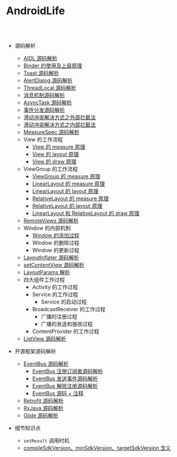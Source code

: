 AndroidLife
==

<br>
<br>

- 源码解析
    - [AIDL 源码解析](https://github.com/shadowwingz/AndroidLife/blob/master/article/AIDL%20%E6%BA%90%E7%A0%81%E8%A7%A3%E6%9E%90.md)
    - [Binder 的使用及上层原理](https://github.com/shadowwingz/AndroidLife/blob/master/article/Binder%20%E7%9A%84%E4%BD%BF%E7%94%A8%E5%8F%8A%E4%B8%8A%E5%B1%82%E5%8E%9F%E7%90%86.md)
    - [Toast 源码解析](https://github.com/shadowwingz/AndroidLife/blob/master/article/Toast%20%E6%BA%90%E7%A0%81%E8%A7%A3%E6%9E%90.md)
    - [AlertDialog 源码解析](https://github.com/shadowwingz/AndroidLife/blob/master/article/AlertDialog%20%E6%BA%90%E7%A0%81%E8%A7%A3%E6%9E%90.md)
    - [ThreadLocal 源码解析](https://github.com/shadowwingz/AndroidLife/blob/master/article/ThreadLocal%20%E6%BA%90%E7%A0%81%E8%A7%A3%E6%9E%90.md)
    - [消息机制源码解析](https://github.com/shadowwingz/AndroidLife/blob/master/article/%E6%B6%88%E6%81%AF%E6%9C%BA%E5%88%B6%E6%BA%90%E7%A0%81%E8%A7%A3%E6%9E%90.md)
    - [AsyncTask 源码解析](https://github.com/shadowwingz/AndroidLife/blob/master/article/AsyncTask%20%E6%BA%90%E7%A0%81%E8%A7%A3%E6%9E%90.md)
    - [事件分发源码解析](https://github.com/shadowwingz/AndroidLife/blob/master/article/%E4%BA%8B%E4%BB%B6%E5%88%86%E5%8F%91%E6%BA%90%E7%A0%81%E8%A7%A3%E6%9E%90.md)
    - [滑动冲突解决方式之外部拦截法](https://github.com/shadowwingz/AndroidLife/blob/master/article/%E6%BB%91%E5%8A%A8%E5%86%B2%E7%AA%81%E8%A7%A3%E5%86%B3%E6%96%B9%E5%BC%8F%E4%B9%8B%E5%A4%96%E9%83%A8%E6%8B%A6%E6%88%AA%E6%B3%95.md)
    - [滑动冲突解决方式之内部拦截法](https://github.com/shadowwingz/AndroidLife/blob/master/article/%E6%BB%91%E5%8A%A8%E5%86%B2%E7%AA%81%E8%A7%A3%E5%86%B3%E6%96%B9%E5%BC%8F%E4%B9%8B%E5%86%85%E9%83%A8%E6%8B%A6%E6%88%AA%E6%B3%95.md)
    - [MeasureSpec 源码解析](https://github.com/shadowwingz/AndroidLife/blob/master/article/MeasureSpec%20%E6%BA%90%E7%A0%81%E8%A7%A3%E6%9E%90.md)
    - View 的工作流程
        - [View 的 measure 原理](https://github.com/shadowwingz/AndroidLife/blob/master/article/View%20%E7%9A%84%20measure%20%E5%8E%9F%E7%90%86.md)
        - [View 的 layout 原理](https://github.com/shadowwingz/AndroidLife/blob/master/article/View%20%E7%9A%84%20layout%20%E5%8E%9F%E7%90%86.md)
        - [View 的 draw 原理](https://github.com/shadowwingz/AndroidLife/blob/master/article/View%20%E7%9A%84%20draw%20%E5%8E%9F%E7%90%86.md)
    - ViewGroup 的工作流程
        - [ViewGroup 的 measure 原理](https://github.com/shadowwingz/AndroidLife/blob/master/article/ViewGroup%20%E7%9A%84%20measure%20%E5%8E%9F%E7%90%86.md)
        - [LinearLayout 的 measure 原理](https://github.com/shadowwingz/AndroidLife/blob/master/article/LinearLayout%20%E7%9A%84%20measure%20%E5%8E%9F%E7%90%86.md)
        - [LinearLayout 的 layout 原理](https://github.com/shadowwingz/AndroidLife/blob/master/article/LinearLayout%20%E7%9A%84%20layout%20%E5%8E%9F%E7%90%86.md)
        - [RelativeLayout 的 measure 原理](https://github.com/shadowwingz/AndroidLife/blob/master/article/RelativeLayout%20%E7%9A%84%20measure%20%E5%8E%9F%E7%90%86.md)
        - [RelativeLayout 的 layout 原理](https://github.com/shadowwingz/AndroidLife/blob/master/article/RelativeLayout%20%E7%9A%84%20layout%20%E5%8E%9F%E7%90%86.md)
        - [LinearLayout 和 RelativeLayout 的 draw 原理](https://github.com/shadowwingz/AndroidLife/blob/master/article/LinearLayout%20%E5%92%8C%20RelativeLayout%20%E7%9A%84%20draw%20%E5%8E%9F%E7%90%86.md)
    - [RemoteViews 源码解析](https://github.com/shadowwingz/AndroidLife/blob/master/article/RemoteViews%20%E6%BA%90%E7%A0%81%E8%A7%A3%E6%9E%90.md)
    - Window 的内部机制
        - [Window 的添加过程](https://github.com/shadowwingz/AndroidLife/blob/master/article/Window%20%E7%9A%84%E6%B7%BB%E5%8A%A0%E8%BF%87%E7%A8%8B.md)
        - Window 的删除过程
        - Window 的更新过程
    - [LayoutInflater 源码解析](https://github.com/shadowwingz/AndroidLife/blob/master/article/LayoutInflater%20%E6%BA%90%E7%A0%81%E8%A7%A3%E6%9E%90.md)
    - [setContentView 源码解析](https://github.com/shadowwingz/AndroidLife/blob/master/article/setContentView%20%E6%BA%90%E7%A0%81%E8%A7%A3%E6%9E%90.md)
    - [LayoutParams 解析](https://github.com/shadowwingz/AndroidLife/blob/master/article/LayoutParams%E8%A7%A3%E6%9E%90.md)
    - 四大组件工作过程
        - Activity 的工作过程
        - Service 的工作过程
            - Service 的启动过程
        - BroadcastReceiver 的工作过程
            - 广播的注册过程
            - 广播的发送和接收过程
        - ContentProvider 的工作过程
    - [ListView 源码解析](https://github.com/shadowwingz/AndroidLife/blob/master/article/listview/listview.md)

- 开源框架源码解析
    - [EventBus 源码解析](https://github.com/shadowwingz/AndroidLife/blob/master/article/eventbus/eventbus.md)
        - [EventBus 注册订阅者源码解析](https://github.com/shadowwingz/AndroidLife/blob/master/article/eventbus/eventbus_register.md)
        - [EventBus 发送事件源码解析](https://github.com/shadowwingz/AndroidLife/blob/master/article/eventbus/eventbus_post.md)
        - [EventBus 解除注册源码解析](https://github.com/shadowwingz/AndroidLife/blob/master/article/eventbus/eventbus_unregister.md)
        - [EventBus 源码 + 注释](https://github.com/shadowwingz/EventBus)
    - [Retrofit 源码解析]()
    - [RxJava 源码解析]()
    - [Glide 源码解析]()


- 细节知识点
    - `setResult` 调用时机
    - [compileSdkVersion、minSdkVersion、targetSdkVersion 含义](https://github.com/shadowwingz/AndroidLife/blob/master/article/compileSdkVersion%E3%80%81minSdkVersion%E3%80%81targetSdkVersion%20%E5%90%AB%E4%B9%89.md)

